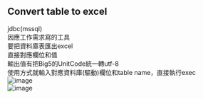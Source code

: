 ## Convert table to excel
jdbc(mssql)  
因應工作需求寫的工具  
要把資料庫表匯出excel  
直接對應欄位和值  
輸出值有把Big5的UnitCode統一轉utf-8  
使用方式就輸入對應資料庫(驅動)欄位和table name，直接執行exec  
![image](https://github.com/user-attachments/assets/b985b2e4-b3e4-488f-828a-1fe272fb07ad)  
![image](https://github.com/user-attachments/assets/10215809-7639-4b0b-bf01-5aad4c71d9cb)

